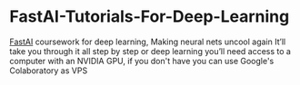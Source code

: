 # FastAI-Tutorials-For-Deep-Learning
[FastAI](https://www.fast.ai/) coursework for deep learning, Making neural nets uncool again
It’ll take you through it all step by step or deep learning
you’ll need access to a computer with an NVIDIA GPU, if you don't have you can use Google's Colaboratory as VPS
